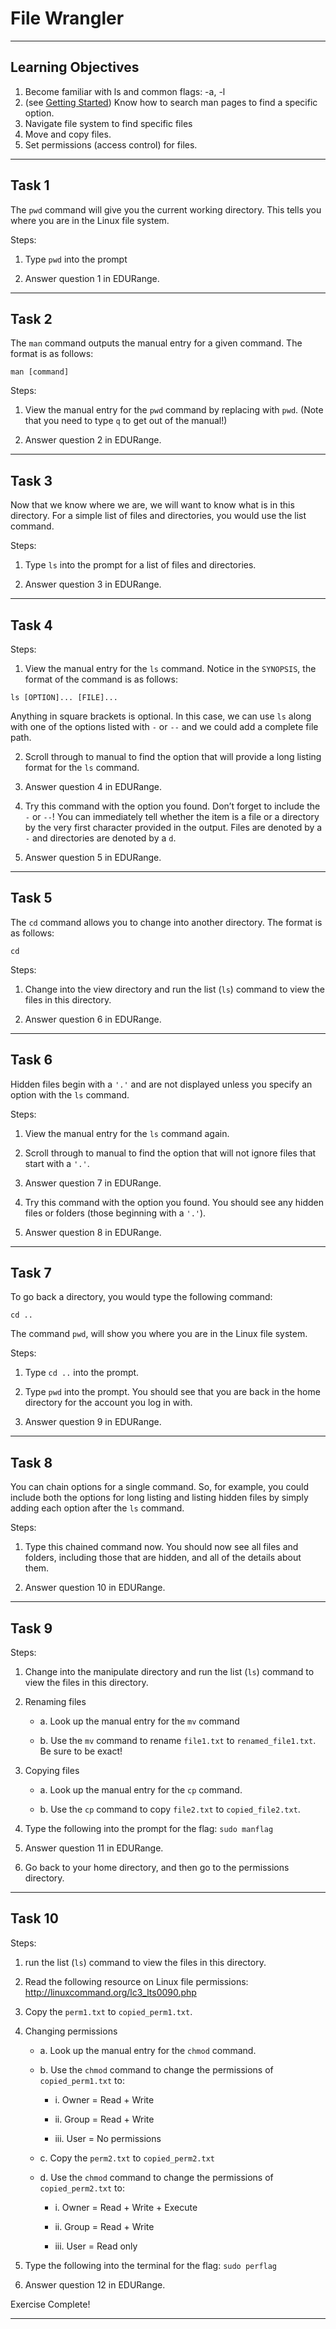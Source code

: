 # File Wrangler

---

## Learning Objectives
1. Become familiar with ls and common flags: -a, -l
2. (see [Getting Started](https://github.com/edurange/edurange-flask/blob/master/edurange_refactored/templates/tutorials/Getting_Started/Getting_Started.md
)) Know how to search man pages to find a specific option.
3. Navigate file system to find specific files
4. Move and copy files.
5. Set permissions (access control) for files.

---

## Task 1

The `pwd` command will give you the current working directory. This tells you where you are in the Linux file system.

Steps:

1. Type `pwd` into the prompt

2. Answer question 1 in EDURange.

---

## Task 2

The `man` command outputs the manual entry for a given command. The format is as follows:

`man [command]`

Steps:

1. View the manual entry for the `pwd` command by replacing with `pwd`. (Note that you need to type `q` to get out of the manual!)

2. Answer question 2 in EDURange.

---

## Task 3

Now that we know where we are, we will want to know what is in this directory. For a simple list of files and directories, you would use the list command.

Steps:

1. Type `ls` into the prompt for a list of files and directories.

2. Answer question 3 in EDURange.

---

## Task 4

Steps:

1. View the manual entry for the `ls` command. Notice in the `SYNOPSIS`, the format of the command is as follows:

`ls [OPTION]... [FILE]...`

Anything in square brackets is optional. In this case, we can use `ls` along with one of the options listed with `-` or `--` and we could add a complete file path.

2. Scroll through to manual to find the option that will provide a long listing format for the `ls` command.

3. Answer question 4 in EDURange.

4. Try this command with the option you found. Don’t forget to include the `-` or `--`! You can immediately tell whether the item is a file or a directory by the very first character provided in the output. Files are denoted by a `-` and directories are denoted by a `d`.

5. Answer question 5 in EDURange.

---

## Task 5

The `cd` command allows you to change into another directory. The format is as follows:

`cd`

Steps:

1. Change into the view directory and run the list (`ls`) command to view the files in this directory.

2. Answer question 6 in EDURange.

---

## Task 6

Hidden files begin with a `'.'` and are not displayed unless you specify an option with the `ls` command.

Steps:

1. View the manual entry for the `ls` command again.

2. Scroll through to manual to find the option that will not ignore files that start with a `'.'`.

3. Answer question 7 in EDURange.

4. Try this command with the option you found. You should see any hidden files or folders (those beginning with a `'.'`).

5. Answer question 8 in EDURange.

---

## Task 7

To go back a directory, you would type the following command:

`cd ..`

The command `pwd`, will show you where you are in the Linux file system.

Steps:

1. Type `cd ..` into the prompt.

2. Type `pwd` into the prompt. You should see that you are back in the home directory for the account you log in with.

3. Answer question 9 in EDURange.

---

## Task 8

You can chain options for a single command. So, for example, you could include both the options for long listing and listing hidden files by simply adding each option after the `ls` command.

Steps:

1. Type this chained command now. You should now see all files and folders, including those that are hidden, and all of the details about them.

2. Answer question 10 in EDURange.

---

## Task 9

Steps:

1. Change into the manipulate directory and run the list (`ls`) command to view the files in this directory.

2. Renaming files

	- a. Look up the manual entry for the `mv` command

	- b. Use the `mv` command to rename `file1.txt` to `renamed_file1.txt`. Be sure to be exact!

3. Copying files

	- a. Look up the manual entry for the `cp` command.

	- b. Use the `cp` command to copy `file2.txt` to `copied_file2.txt`.

4. Type the following into the prompt for the flag: `sudo manflag`

5. Answer question 11 in EDURange.

6. Go back to your home directory, and then go to the permissions directory.

---

## Task 10

Steps:

1. run the list (`ls`) command to view the files in this directory.

2. Read the following resource on Linux file permissions: http://linuxcommand.org/lc3_lts0090.php

3. Copy the `perm1.txt` to `copied_perm1.txt`.

4. Changing permissions

	- a. Look up the manual entry for the `chmod` command.

	- b. Use the `chmod` command to change the permissions of `copied_perm1.txt` to:

		- i. Owner = Read + Write

		- ii. Group = Read + Write

		- iii. User = No permissions

	- c. Copy the `perm2.txt` to `copied_perm2.txt`

	- d. Use the `chmod` command to change the permissions of `copied_perm2.txt` to:

		- i. Owner = Read + Write + Execute

		- ii. Group = Read + Write

		- iii. User = Read only

5. Type the following into the terminal for the flag: `sudo perflag`

6. Answer question 12 in EDURange.

Exercise Complete!

---
